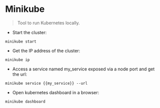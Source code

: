 # Minikube

> Tool to run Kubernetes locally.

- Start the cluster:

`minikube start`

- Get the IP address of the cluster:

`minikube ip`

- Access a service named my_service exposed via a node port and get the url:

`minikube service {{my_service}} --url`

- Open kubernetes dashboard in a browser:

`minikube dashboard`
